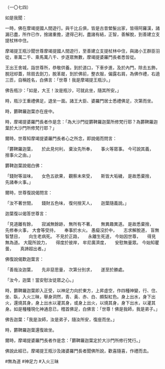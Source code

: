 （一〇七四）

如是我聞：

一時，佛在摩竭提國人間遊行。與千比丘俱，皆是古昔縈髮出家，皆得阿羅漢，諸漏已盡，所作已作，捨諸重擔，逮得己利，盡諸有結，正智，善解脫，到善建立支提杖林中住。

摩竭提王瓶沙聞世尊摩竭提國人間遊行，至善建立支提杖林中住，與諸小王群臣羽從，車萬二千、乘馬萬八千、步逐眾無數，摩竭提婆羅門長者悉皆從。

王出王舍城，詣世尊所，恭敬供養。到於道口，下車步進，及於內門，除去五飾，脫冠却蓋，除扇去劍刀，脫革屣，到於佛前，整衣服，偏露右肩，為佛作禮，右遶三匝，自稱姓名，白佛言：「世尊！我是摩竭提王瓶沙。」

佛告瓶沙：「如是，大王！汝是瓶沙，可就此坐，隨其所安。」

時，瓶沙王重禮佛足，退坐一面。諸王大臣、婆羅門居士悉禮佛足，次第而坐。

時，欝鞞羅迦葉亦在座中。

時，摩竭提婆羅門長者作是念：「為大沙門從欝鞞羅迦葉所修梵行耶？為欝鞞羅迦葉於大沙門所修梵行耶？」

爾時，世尊知摩竭提婆羅門長者心之所念，即說偈而問言：

「欝鞞羅迦葉，　　於此見何利，
棄汝先所奉，　　事火等眾事。
今可說其義，　　捨事火之由。」

欝鞞迦葉說偈白佛：

「錢財等滋味，　　女色五欲果，
觀察未來受，　　斯皆大垢穢，
是故悉棄捨，　　先諸奉火事。」

爾時，世尊復說偈問言：

「汝不著世間，　　錢財五色味，
復何捨天人，　　迦葉隨義說。」

迦葉復以偈答世尊言：

「見道離有餘，　　寂滅無餘跡，
無所有不著，　　無異趣異道。
是故悉棄捨，　　先修奉火事，
大會等受持，　　奉事於水火。
愚癡沒於中，　　志求解脫道，
盲無智慧目，　　向生老病死。
不見於正路，　　永離生死道，
今始因世尊，　　得見無為道。
大龍所說力，　　得度於彼岸，
牟尼廣濟度，　　安慰無量眾。
今始知瞿曇，　　真諦超出者。」

佛復說偈歎迦葉言：

「善哉汝迦葉，　　先非惡思量，
次第分別求，　　遂至於勝處。

「汝今，迦葉！當安慰汝徒眾之心。」

時，欝鞞羅迦葉即入正受，以神足力向於東方，上昇虛空，作四種神變，行、住、坐、臥，入火三昧，舉身洞然，青、黃、赤、白、頗梨紅色。身上出水，身下出火，還燒其身，身上出水以灌其身，或身上出火，以燒其身，身下出水，以灌其身。如是種種現化神通息已，稽首佛足，白佛言：「世尊！佛是我師，我是弟子。」

佛告迦葉：「我是汝師，汝是弟子，隨汝所安，復座而坐。」

時，欝鞞羅迦葉還復故坐。

爾時，摩竭提婆羅門長者作是念：「欝鞞羅迦葉定於大沙門所修行梵行。」

佛說此經已，摩竭提王瓶沙及諸婆羅門長者聞佛所說，歡喜隨喜，作禮而去。






#無為道
#神足力
#入火三昧
